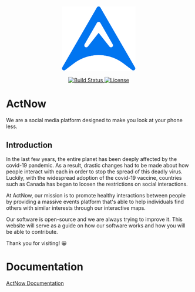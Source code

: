 <p align="center">
  <a href="https://act-now.netlify.app/" target="_blank">
    <img alt="ActNow" width="200" src="https://raw.githubusercontent.com/GDSCUTM-CommunityProjects/ActNow/master/src/documentation/static/img/logo.svg">
  </a>
</p>

<p align="center"> 
   <a href="https://app.netlify.com/sites/viatimetable/deploys">
    <img alt="Build Status" src="https://api.netlify.com/api/v1/badges/1762c5e5-df26-4f3d-9456-cd1a96cb587b/deploy-status">
  </a>
  <a href="https://github.com/UTM-Hacklab/VIAplanner/blob/master/LICENSE">
    <img alt="License" src="https://img.shields.io/badge/license-MIT-green?style=flat">
  </a>
</p>


# ActNow

We are a social media platform designed to make you look at your phone less.

## Introduction

In the last few years, the entire planet has been deeply affected by the covid-19 pandemic. As a result, drastic changes had to be made about how people interact with each in order to stop the spread of this deadly virus. Luckily, with the widespread adoption of the covid-19 vaccine, countries such as Canada has began to loosen the restrictions on social interactions.

At ActNow, our mission is to promote healthy interactions between people by providing a massive events platform that's able to help individuals find others with similar interests through our interactive maps.

Our software is open-source and we are always trying to improve it. This website will serve as a guide on how our software works and how you will be able to contribute.

Thank you for visiting! 😀

# Documentation
[ActNow Documentation](https://act-now.netlify.app/)
